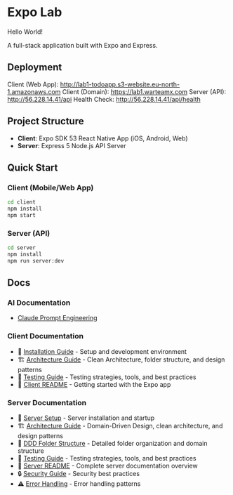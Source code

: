 # Expo Lab

Hello World!

A full-stack application built with Expo and Express.

## Deployment
Client (Web App): http://lab1-todoapp.s3-website.eu-north-1.amazonaws.com
Client (Domain): https://lab1.warteamx.com
Server (API): http://56.228.14.41/api
Health Check: http://56.228.14.41/api/health

## Project Structure

- **Client**: Expo SDK 53 React Native App (iOS, Android, Web)
- **Server**: Express 5 Node.js API Server

## Quick Start

### Client (Mobile/Web App)
```bash
cd client
npm install
npm start
```

### Server (API)
```bash
cd server
npm install
npm run server:dev
```

## Docs

### AI Documentation
- [ Claude Prompt Engineering ](./.claude.md)

### Client Documentation
- 📱 [Installation Guide](./client/docs/INSTALLATION.md) - Setup and development environment
- 🏗️ [Architecture Guide](./client/docs/ARCHITECTURE.md) - Clean Architecture, folder structure, and design patterns
- 🧪 [Testing Guide](./client/docs/TESTING.md) - Testing strategies, tools, and best practices
- 📖 [Client README](./client/docs/README-client.md) - Getting started with the Expo app

### Server Documentation
- 🚀 [Server Setup](./server/docs/SERVER_START.md) - Server installation and startup
- 🏗️ [Architecture Guide](./server/docs/ARCHITECTURE.md) - Domain-Driven Design, clean architecture, and design patterns
- 📁 [DDD Folder Structure](./server/docs/DDD_FOLDER_STRUCTURE.md) - Detailed folder organization and domain structure
- 🧪 [Testing Guide](./server/docs/TESTING.md) - Testing strategies, tools, and best practices
- 📖 [Server README](./server/docs/README.md) - Complete server documentation overview
- 🔒 [Security Guide](./server/docs/SECURITY.md) - Security best practices
- ⚠️ [Error Handling](./server/docs/ERROR_HANDLING.md) - Error handling patterns

